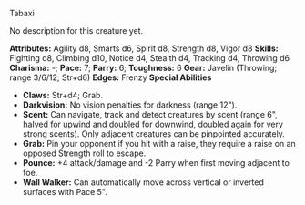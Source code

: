 Tabaxi

No description for this creature yet.

**Attributes:** Agility d8, Smarts d6, Spirit d8, Strength d8, Vigor d8
**Skills:** Fighting d8, Climbing d10, Notice d4, Stealth d4, Tracking
d4, Throwing d6
**Charisma:** -; **Pace:** 7; **Parry:** 6; **Toughness:** 6
**Gear:** Javelin (Throwing; range 3/6/12; Str+d6)
**Edges:** Frenzy
**Special Abilities**
- **Claws:** Str+d4; Grab.
- **Darkvision:** No vision penalties for darkness (range 12").
- **Scent:** Can navigate, track and detect creatures by scent (range
6", halved for upwind and doubled for downwind, doubled again for very
strong scents). Only adjacent creatures can be pinpointed accurately.
- **Grab:** Pin your opponent if you hit with a raise, they require a
raise on an opposed Strength roll to escape.
- **Pounce:** +4 attack/damage and -2 Parry when first moving adjacent
to foe.
- **Wall Walker:** Can automatically move across vertical or inverted
surfaces with Pace 5".

